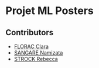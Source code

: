 # Projet ML Posters

## Contributors
* [FLORAC Clara](https://github.com/Claraflo)
* [SANGARE Namizata](https://github.com/NamizataS)
* [STROCK Rebecca](https://github.com/StrockBecca)
